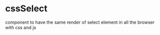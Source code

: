 cssSelect
=========

component to have the same render of select element in all the browser with css and js
